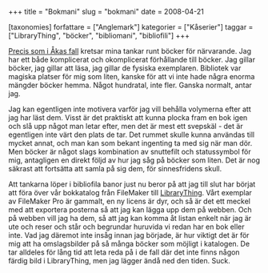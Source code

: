 +++
title = "Bokmani"
slug = "bokmani"
date = 2008-04-21

[taxonomies]
forfattare = ["Anglemark"]
kategorier = ["Kåserier"]
taggar = ["LibraryThing", "böcker", "bibliomani", "bibliofili"]
+++

<a href="__FIXME__/manga-bocker-blir-det/" title="Många böcker blir det">Precis som i Åkas fall</a> kretsar mina tankar runt böcker för närvarande. Jag har ett både komplicerat och okomplicerat förhållande till böcker. Jag gillar böcker, jag gillar att läsa, jag gillar de fysiska exemplaren. Bibliotek var magiska platser för mig som liten, kanske för att vi inte hade några enorma mängder böcker hemma. Något hundratal, inte fler. Ganska normalt, antar jag.

Jag kan egentligen inte motivera varför jag vill behålla volymerna efter att jag har läst dem. Visst är det praktiskt att kunna plocka fram en bok igen och slå upp något man letar efter, men det är mest ett svepskäl - det är egentligen inte värt den plats de tar. Det rummet skulle kunna användas till mycket annat, och man kan som bekant ingenting ta med sig när man dör. Men böcker är något slags kombination av snuttefilt och statussymbol för mig, antagligen en direkt följd av hur jag såg på böcker som liten. Det är nog säkrast att fortsätta att samla på sig dem, för sinnesfridens skull.

Att tankarna löper i bibliofila banor just nu beror på att jag till slut har börjat att föra över vår bokkatalog från FileMaker till <a href="http://www.librarything.com/catalog/anglemark" title="LibraryThing">LibraryThing</a>. Vårt exemplar av FileMaker Pro är gammalt, en ny licens är dyr, och så är det ett meckel med att exportera posterna så att jag kan lägga upp dem på webben. Och på webben vill jag ha dem, så att jag kan komma åt listan enkelt när jag är ute och reser och står och begrundar huruvida vi redan har en bok eller inte. Vad jag däremot inte insåg innan jag började, är hur viktigt det är för mig att ha omslagsbilder på så många böcker som möjligt i katalogen. De tar alldeles för lång tid att leta reda på i de fall där det inte finns någon färdig bild i LibraryThing, men jag lägger ändå ned den tiden. Suck.
